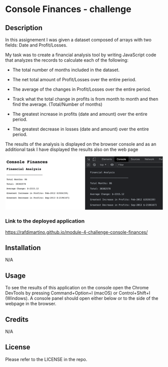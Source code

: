 # Console Finances - challenge

## Description
In this assignement I was given a dataset composed of arrays with two fields: Date and Profit/Losses.

My task was to create a financial analysis tool by writing JavaScript code that analyzes the records to calculate each of the following:

- The total number of months included in the dataset.

- The net total amount of Profit/Losses over the entire period.

- The average of the changes in Profit/Losses over the entire period.

- Track what the total change in profits is from month to month and then find the average.
(Total/Number of months)

- The greatest increase in profits (date and amount) over the entire period.

- The greatest decrease in losses (date and amount) over the entire period.

The results of the analysis is displayed on the browser console and as an additional task I have displayed the results also on the web page 

![**screenshot of the application**](/images/application-screenshot.png)

### Link to the deployed application 
https://rafdimartino.github.io/module-4-challenge-console-finances/

## Installation
N/A

## Usage
To see the results of this application on the console open the Chrome DevTools by pressing Command+Option+I (macOS) or Control+Shift+I (Windows). A console panel should open either below or to the side of the webpage in the browser.

## Credits
N/A

## License
Please refer to the LICENSE in the repo.
